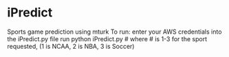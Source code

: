 iPredict
========

Sports game prediction using mturk
To run: enter your AWS credentials into the iPredict.py file
run python iPredict.py #
where # is 1-3 for the sport requested, (1 is NCAA, 2 is NBA, 3 is Soccer)
